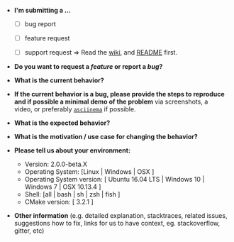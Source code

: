 * **I'm submitting a ...**
  - [ ] bug report
  - [ ] feature request
  - [ ] support request => Read the [wiki](https://github.com/zwimer/DrShadowStack/wiki), and [README](https://github.com/zwimer/DrShadowStack/blob/master/README.md) first.


* **Do you want to request a *feature* or report a *bug*?**



* **What is the current behavior?**



* **If the current behavior is a bug, please provide the steps to reproduce and if possible a minimal demo of the problem** via
screenshots, a video, or preferably [`asciinema`](https://asciinema.org/) if possible.



* **What is the expected behavior?**



* **What is the motivation / use case for changing the behavior?**



* **Please tell us about your environment:**
  
  - Version: 2.0.0-beta.X
  - Operating System: [Linux | Windows | OSX ]
  - Operating System version: [ Ubuntu 16.04 LTS | Windows 10 | Windows 7 | OSX 10.13.4 ]
  - Shell: [all | bash | sh | zsh | fish ]
  - CMake version: [ 3.2.1 ]


* **Other information** (e.g. detailed explanation, stacktraces, related issues, suggestions how to fix, links for us to have context, eg. stackoverflow, gitter, etc)
